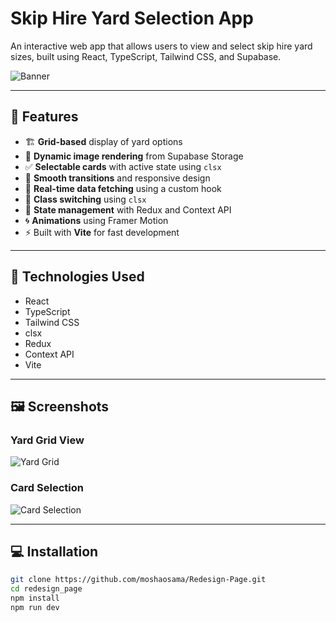# Skip Hire Yard Selection App

An interactive web app that allows users to view and select skip hire yard sizes, built using React, TypeScript, Tailwind CSS, and Supabase.

![Banner](https://your-supabase-storage-link.com/banner.jpg)

---

## 🚀 Features

- 🏗️ **Grid-based** display of yard options  
- 📸 **Dynamic image rendering** from Supabase Storage  
- ✅ **Selectable cards** with active state using `clsx`  
- 💅 **Smooth transitions** and responsive design  
- 🔄 **Real-time data fetching** using a custom hook  
- 🎨 **Class switching** using `clsx`  
- 🧠 **State management** with Redux and Context API  
- 🌀 **Animations** using Framer Motion  
- ⚡ Built with **Vite** for fast development

---

## 🧠 Technologies Used

- React  
- TypeScript  
- Tailwind CSS   
- clsx  
- Redux  
- Context API   
- Vite

---

## 🖼️ Screenshots

### Yard Grid View  
![Yard Grid](https://your-supabase-storage-link.com/yard-grid.jpg)

### Card Selection  
![Card Selection](https://your-supabase-storage-link.com/card-selection.jpg)

---

## 💻 Installation

```bash
git clone https://github.com/moshaosama/Redesign-Page.git
cd redesign_page
npm install
npm run dev
